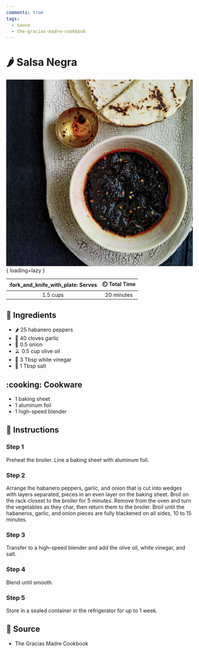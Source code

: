 ```yaml
---
comments: true
tags:
  - sauce
  - the-gracias-madre-cookbook
---
```

# :hot_pepper: Salsa Negra

![Salsa Negra][1]{ loading=lazy }

| :fork_and_knife_with_plate: Serves | :timer_clock: Total Time |
|:----------------------------------:|:-----------------------: |
| 1.5 cups | 20 minutes |

## :salt: Ingredients

- :hot_pepper: 25 habanero peppers
- :garlic: 40 cloves garlic
- :onion: 0.5 onion
- :olive: 0.5 cup olive oil
- :sake: 3 Tbsp white vinegar
- :salt: 1 Tbsp salt

## :cooking: Cookware

- 1 baking sheet
- 1 aluminum foil
- 1 high-speed blender

## :pencil: Instructions

### Step 1

Preheat the broiler. Line a baking sheet with aluminum foil.

### Step 2

Arrange the habanero peppers, garlic, and onion that is cut into wedges with layers separated, pieces in an even layer
on the baking sheet. Broil on the rack closest to the broiler for 5 minutes. Remove from the oven and turn the
vegetables as they char, then return them to the broiler. Broil until the habaneros, garlic, and onion pieces are fully
blackened on all sides, 10 to 15 minutes.

### Step 3

Transfer to a high-speed blender and add the olive oil, white vinegar, and salt.

### Step 4

Blend until smooth.

### Step 5

Store in a sealed container in the refrigerator for up to 1 week.

## :link: Source

- The Gracias Madre Cookbook

[1]: <../assets/images/salsa-negra.jpg>
